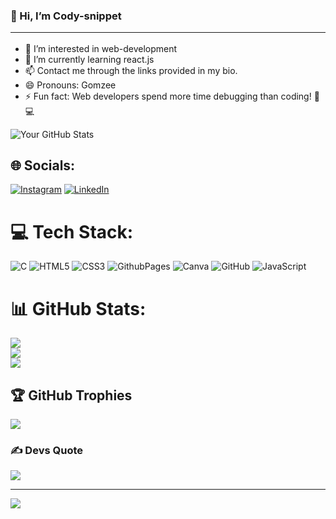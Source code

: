 ### 👋 Hi, I’m Cody-snippet <hr>
- 👀 I’m interested in web-development
- 🌱 I’m currently learning react.js
- 📫 Contact me through the links provided in my bio.
- 😄 Pronouns: Gomzee
- ⚡ Fun fact: Web developers spend more time debugging than coding! 🐛💻

  
<!---
Cody-snippet/Cody-snippet is a ✨ special ✨ repository because its `README.md` (this file) appears on your GitHub profile.
You can click the Preview link to take a look at your changes.
--->
![Your GitHub Stats](https://github-readme-stats.vercel.app/api?username=Cody-snippet)



## 🌐 Socials:
[![Instagram](https://img.shields.io/badge/Instagram-%23E4405F.svg?logo=Instagram&logoColor=white)](https://instagram.com/https://www.instagram.com/sadhwani.gautam?igsh=azhreHRxZDYwaThu) [![LinkedIn](https://img.shields.io/badge/LinkedIn-%230077B5.svg?logo=linkedin&logoColor=white)](https://linkedin.com/in/https://www.linkedin.com/in/gautam-sadhwani-a99b45261?utm_source=share&utm_campaign=share_via&utm_content=profile&utm_medium=android_app) 

# 💻 Tech Stack:
![C](https://img.shields.io/badge/c-%2300599C.svg?style=for-the-badge&logo=c&logoColor=white) ![HTML5](https://img.shields.io/badge/html5-%23E34F26.svg?style=for-the-badge&logo=html5&logoColor=white) ![CSS3](https://img.shields.io/badge/css3-%231572B6.svg?style=for-the-badge&logo=css3&logoColor=white) ![GithubPages](https://img.shields.io/badge/github%20pages-121013?style=for-the-badge&logo=github&logoColor=white) ![Canva](https://img.shields.io/badge/Canva-%2300C4CC.svg?style=for-the-badge&logo=Canva&logoColor=white) ![GitHub](https://img.shields.io/badge/github-%23121011.svg?style=for-the-badge&logo=github&logoColor=white) ![JavaScript](https://img.shields.io/badge/javascript-%23323330.svg?style=for-the-badge&logo=javascript&logoColor=%23F7DF1E)
# 📊 GitHub Stats:
![](https://github-readme-stats.vercel.app/api?username=Cody-snippet&theme=dark&hide_border=false&include_all_commits=false&count_private=false)<br/>
![](https://github-readme-streak-stats.herokuapp.com/?user=Cody-snippet&theme=dark&hide_border=false)<br/>
![](https://github-readme-stats.vercel.app/api/top-langs/?username=Cody-snippet&theme=dark&hide_border=false&include_all_commits=false&count_private=false&layout=compact)

## 🏆 GitHub Trophies
![](https://github-profile-trophy.vercel.app/?username=Cody-snippet&theme=radical&no-frame=false&no-bg=false&margin-w=4)

### ✍️ Devs Quote
![](https://quotes-github-readme.vercel.app/api?type=horizontal&theme=radical)

---
[![](https://visitcount.itsvg.in/api?id=Cody-snippet&icon=0&color=0)](https://visitcount.itsvg.in)

<!-- Proudly created with GPRM ( https://gprm.itsvg.in ) -->
